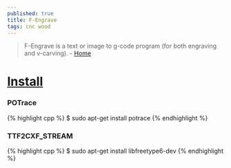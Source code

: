 ```yaml
---
published: true
title: F-Engrave
tags: cnc wood
---
```

> F-Engrave is a text or image to g-code program (for both engraving and v-carving). - [Home](https://www.scorchworks.com/Fengrave/fengrave.html)

# [Install](https://gnipsel.com/fengrave/fengrave01.html)
### POTrace
{% highlight cpp %}
$ sudo apt-get install potrace
{% endhighlight %}

### TTF2CXF_STREAM
{% highlight cpp %}
$ sudo apt-get install libfreetype6-dev
{% endhighlight %}
